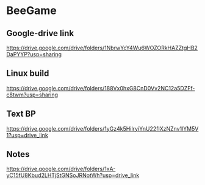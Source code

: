 # BeeGame

## Google-drive link
https://drive.google.com/drive/folders/1NbrwYcY4Wu6WOZORkHAZZtgHB2DaPYYP?usp=sharing

## Linux build
https://drive.google.com/drive/folders/188Vx0hxG8CnD0Vv2NC12a5DZFf-c8twm?usp=sharing

## Text BP
https://drive.google.com/drive/folders/1yGz4k5HiIryiYnU22fIXzNZnv1lYM5V1?usp=drive_link

## Notes
https://drive.google.com/drive/folders/1xA-yC15fU8Kbud2LHTjStGNSoJRNotWh?usp=drive_link
